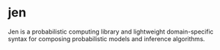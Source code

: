# jen
Jen is a probabilistic computing library and lightweight domain-specific syntax for composing probabilistic models and inference algorithms.
